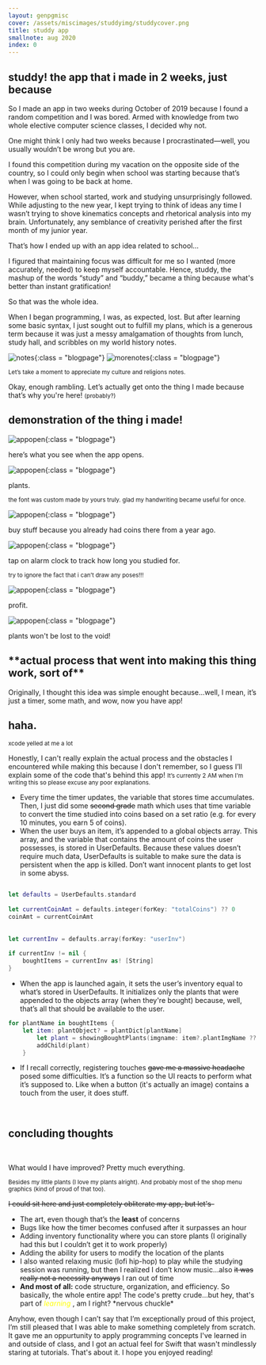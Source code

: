 ```yaml
---
layout: genpgmisc
cover: /assets/miscimages/studdyimg/studdycover.png
title: studdy app
smallnote: aug 2020 
index: 0
---
```


<h2>studdy! the app that i made in 2 weeks, just because</h2>


So I made an app in two weeks during October of 2019 because I found a random competition and I was bored. Armed with knowledge from two whole elective computer science classes, I decided why not. 


One might think I only had two weeks because I procrastinated—well, you usually wouldn’t be wrong but you are. 


I found this competition during my vacation on the opposite side of the country, so I could only begin when school was starting because that’s when I was going to be back at home. 


However, when school started, work and studying unsurprisingly followed. While adjusting to the new year, I kept trying to think of ideas any time I wasn’t trying to shove kinematics concepts and rhetorical analysis into my brain. Unfortunately, any semblance of creativity perished after the first month of my junior year. 


That’s how I ended up with an app idea related to school…


I figured that maintaining focus was difficult for me so I wanted (more accurately, needed) to keep myself accountable. Hence, studdy, the mashup of the words “study” and “buddy,” became a thing because what's better than instant gratification!


So that was the whole idea.


When I began programming, I was, as expected, lost. But after learning some basic syntax, I just sought out to fulfill my plans, which is a generous term because it was just a messy amalgamation of thoughts from lunch, study hall, and scribbles on my world history notes.



![notes](/assets/miscimages/studdyimg/studdycr2.jpg){:class = "blogpage"}
![morenotes](/assets/miscimages/studdyimg/studdycr1.jpg){:class = "blogpage"}

<small>Let’s take a moment to appreciate my culture and religions notes. </small>



Okay, enough rambling. Let’s actually get onto the thing I made because that’s why you're here! <small>(probably?)</small> 



<h2>demonstration of the thing i made!</h2>


![appopen](/assets/miscimages/studdyimg/studdy1.gif){:class = "blogpage"}

here’s what you see when the app opens.



![appopen](/assets/miscimages/studdyimg/studdy2.gif){:class = "blogpage"}

plants.

<small> the font was custom made by yours truly. glad my handwriting became useful for once. </small>



![appopen](/assets/miscimages/studdyimg/studdy3.gif){:class = "blogpage"}

buy stuff because you already had coins there from a year ago.



![appopen](/assets/miscimages/studdyimg/studdy4.gif){:class = "blogpage"}

tap on alarm clock to track how long you studied for. 


<small>try to ignore the fact that i can’t draw any poses!!!</small>



![appopen](/assets/miscimages/studdyimg/studdy5.gif){:class = "blogpage"}

profit.



![appopen](/assets/miscimages/studdyimg/studdy6.gif){:class = "blogpage"}

plants won't be lost to the void!




<h2>**actual process that went into making this thing work, sort of**</h2>




Originally, I thought this idea was simple enought because…well, I mean, it’s just a timer, some math, and wow, now you have app! 

<h2>haha.</h2>
<small>xcode yelled at me a lot</small>


Honestly, I can't really explain the actual process and the obstacles I encountered while making this because I don't remember, so I guess I’ll explain some of the code that's behind this app!
<small>It’s currently 2 AM when I'm writing this so please excuse any poor explanations.</small>


- Every time the timer updates, the variable that stores time accumulates. Then, I just did some ~~second grade~~ math which uses that time variable to convert the time studied into coins based on a set ratio (e.g. for every 10 minutes, you earn 5 of coins).
- When the user buys an item, it’s appended to a global objects array. This array, and the variable that contains the amount of coins the user possesses, is stored in UserDefaults. Because these values doesn’t require much data, UserDefaults is suitable to make sure the data is persistent when the app is killed. Don’t want innocent plants to get lost in some abyss.

```swift

let defaults = UserDefaults.standard
        
let currentCoinAmt = defaults.integer(forKey: "totalCoins") ?? 0
coinAmt = currentCoinAmt
        
        
let currentInv = defaults.array(forKey: "userInv")
        
if currentInv != nil {
	boughtItems = currentInv as! [String]
}
```
- When the app is launched again, it sets the user’s inventory equal to what’s stored in UserDefaults. It initializes only the plants that were appended to the objects array (when they're bought) because, well, that’s all that should be available to the user. 

```swift
for plantName in boughtItems {
	let item: plantObject? = plantDict[plantName]
        let plant = showingBoughtPlants(imgname: item?.plantImgName ?? "", posx: item?.plantPosX ?? 0, posy: item?.plantPosY ?? 0, scale: item?.plantScale ?? 0, zpos: item?.plantZPos ?? 0)
        addChild(plant)
	}
```
- If I recall correctly, registering touches ~~gave me a massive headache~~ posed some difficulties. It’s a function so the UI reacts to perform what it’s supposed to. Like when a button (it's actually an image) contains a touch from the user, it does stuff.



<br>
<h2>concluding thoughts</h2>
<br>


What would I have improved? Pretty much everything. 

<small>Besides my little plants (I love my plants alright). And probably most of the shop menu graphics (kind of proud of that too). </small>


~~I could sit here and just completely obliterate my app, but let's-~~
- The art, even though that’s the **least** of concerns  
- Bugs like how the timer becomes confused after it surpasses an hour
- Adding inventory functionality where you can store plants (I originally had this but I couldn’t get it to work properly)
- Adding the ability for users to modify the location of the plants
- I also wanted relaxing music (lofi hip-hop) to play while the studying session was running, but then I realized I don’t know music…also ~~it was really not a necessity anyways~~ I ran out of time 
- **And most of all:** code structure, organization, and efficiency. So basically, the whole entire app! The code's pretty crude…but hey, that's part of <span style="color: yellow"> *learning* </span>, am I right? \*nervous chuckle\* 



Anyhow, even though I can’t say that I’m exceptionally proud of this project, I’m still pleased that I was able to make something completely from scratch. It gave me an oppurtunity to apply programming concepts I've learned in and outside of class, and I got an actual feel for Swift that wasn't mindlessly staring at tutorials. That's about it. I hope you enjoyed reading! 


